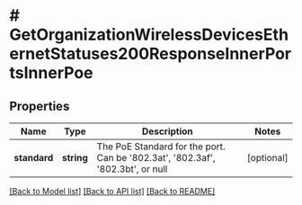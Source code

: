 # # GetOrganizationWirelessDevicesEthernetStatuses200ResponseInnerPortsInnerPoe

## Properties

Name | Type | Description | Notes
------------ | ------------- | ------------- | -------------
**standard** | **string** | The PoE Standard for the port. Can be &#39;802.3at&#39;, &#39;802.3af&#39;, &#39;802.3bt&#39;, or null | [optional]

[[Back to Model list]](../../README.md#models) [[Back to API list]](../../README.md#endpoints) [[Back to README]](../../README.md)
